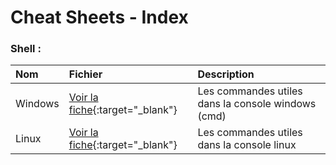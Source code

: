 # Cheat Sheets - Index

### Shell : 

| Nom      |     Fichier     |	Description |
| :----- | :----- | :----- |
| Windows | [Voir la fiche](pdf/shellwindows){:target="_blank"} | Les commandes utiles dans la console windows (cmd) |
| Linux | [Voir la fiche](pdf/linux){:target="_blank"} | Les commandes utiles dans la console linux |


